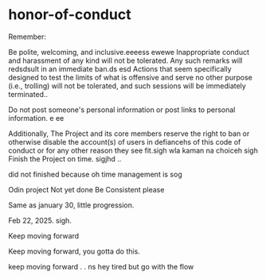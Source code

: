 # honor-of-conduct
Remember:

Be polite, welcoming, and inclusive.eeeess
ewewe
Inappropriate conduct and harassment of any kind will not be tolerated. Any such remarks will redsdsult in an immediate ban.ds
esd
Actions that seem specifically designed to test the limits of what is offensive and serve no other purpose (i.e., trolling) will not be tolerated, and such sessions will be immediately terminated..

Do not post someone's personal information or post links to personal information. e ee 

Additionally, The Project and its core members reserve the right to ban or otherwise disable the account(s) of users in defiancehs of this code of conduct or for any other reason they see fit.sigh
 wla kaman na choiceh
sigh
Finish the Project on time.  sigjhd
..

did not finished because oh time management is sog



Odin project
Not yet done
Be Consistent please

Same as january 30, little progression.

Feb 22, 2025. sigh.


Keep moving forward

Keep moving forward, you gotta do this.

keep moving forward . . ns
hey
tired but go with the flow 

